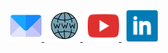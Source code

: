 <div align=center>
   <a href="mailto:mail@lukaswittmann.com">
   <img src="./images/email.png" alt="E-Mail" width="50">
   </a>
&nbsp
   <a href="https://lukaswittmann.com">
   <img src="./images/website.png" alt="Website" width="50">
   </a>
&nbsp
   <a href="https://www.youtube.com/channel/UCpXvAwnxumFDjF5qvkFLDfw">
   <img src="./images/youtube.png" alt="Youtube" width="50">
   </a>
&nbsp
   <a href="https://www.linkedin.com/in/lukas-wittmann-1647bb1ba/">
   <img src="./images/linkedin.png" alt="LinkedIn" width="50">
   </a>
</div>
   
<!--
**lukaswittmann/lukaswittmann** is a ✨ _special_ ✨ repository because its `README.md` (this file) appears on your GitHub profile.

Here are some ideas to get you started:

- 🔭 I’m currently working on ...
- 🌱 I’m currently learning ...
- 👯 I’m looking to collaborate on ...
- 🤔 I’m looking for help with ...
- 💬 Ask me about ...
- 📫 How to reach me: ...
- 😄 Pronouns: ...
- ⚡ Fun fact: ...
-->
